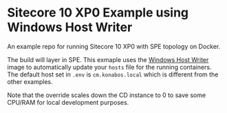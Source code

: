 # Sitecore 10 XP0 Example using Windows Host Writer

An example repo for running Sitecore 10 XP0 with SPE topology on Docker. 

The build will layer in SPE. This exmaple uses the [Windows Host Writer](http://rockpapersitecore.com/2020/08/using-windows-hosts-writer-with-sitecore-10/) image to automatically update your `hosts` file for the running containers. The default host set in `.env` is `cm.konabos.local` which is different from the other examples.

Note that the override scales down the CD instance to 0 to save some CPU/RAM for local development purposes.
